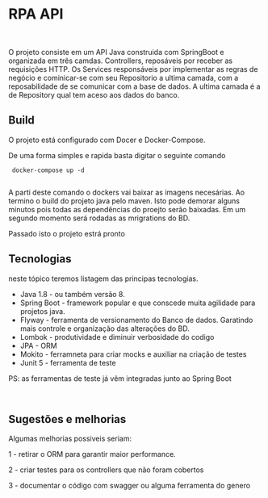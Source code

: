 <h1>RPA API</h1> </br>


<p> O projeto consiste em um API Java construida com SpringBoot e organizada em três camdas.  Controllers, reposáveis por receber as requisições HTTP. Os Services responsáveis por implementar as regras de negócio e cominicar-se com seu Repositorio a ultima camada, com a reposabilidade de se comunicar com a base de dados.
A ultima camada é a de Repository qual tem aceso aos dados do banco.</p>

<h2>Build</h2>
<p>O projeto está configurado com Docer e Docker-Compose. </p>
<p>De uma forma simples e rapida basta digitar o seguinte comando </p>


```
 docker-compose up -d
 
```


<p> A parti deste comando o dockers vai  baixar as imagens necesárias. Ao termino o build do projeto java pelo maven. 
Isto pode demorar alguns minutos pois todas as dependências do proejto serão baixadas. 
Em um segundo momento será rodadas as mrigrations do BD.</p>
<p>Passado isto o projeto estrá pronto<p/>


<h2>Tecnologias</h2>
<p>neste tópico teremos listagem das principas tecnologias. </p>
<ul> 
  <li> Java 1.8 - ou também versão 8. </li>
  <li> Spring Boot - framework popular e que conscede muita agilidade para projetos java. </li> 
  <li> Flyway - ferramenta de versionamento do Banco de dados. Garatindo mais controle e organização das alterações do BD. </li>
  <li> Lombok - produtividade e diminuir verbosidade do codigo </li>
  <li> JPA - ORM </li>
  <li> Mokito - ferramneta para criar mocks e auxiliar na criação de testes </li>
  <li> Junit 5 - ferramenta de teste </li>
</ul>

<p> PS: as ferramentas de teste já vêm integradas junto ao Spring Boot </p>

</br>
<h2>Sugestões e melhorias </h2>
<p> Algumas melhorias possiveis seriam:</p> 
<p> 1 - retirar o ORM para garantir maior performance.  <p/>
<p> 2 -  criar testes para os controllers que não foram cobertos </p>
<p> 3 -  documentar o código com swagger ou alguma ferramenta do genero </P>




